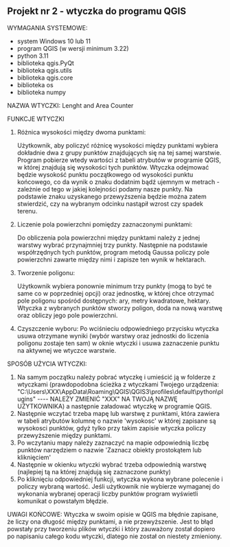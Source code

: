 ## Projekt nr 2 - wtyczka do programu QGIS

WYMAGANIA SYSTEMOWE:
  - system Windows 10 lub 11
  - program QGIS (w wersji minimum 3.22)
  - python 3.11
  - biblioteka qgis.PyQt
  - biblioteka qgis.utils
  - biblioteka qgis.core
  - biblioteka os
  - biblioteka numpy


NAZWA WTYCZKI: Lenght and Area Counter


FUNKCJE WTYCZKI
  1. Różnica wysokości między dwoma punktami:
     
     Użytkownik, aby policzyć różnicę wysokości między punktami wybiera dokładnie dwa z grupy punktów znajdujących się na tej samej warstwie.
     Program pobierze wtedy wartości z tabeli atrybutów w programie QGIS, w której znajdują się wysokości tych punktów. Wtyczka odejmować będzie wysokość punktu              początkowego od wysokości punktu końcowego, co da wynik o znaku dodatnim bądź ujemnym w metrach - zależnie od tego w jakiej kolejności podamy nasze punkty. Na           podstawie znaku uzyskanego przewyższenia będzie można zatem stwierdzić, czy na wybranym odcinku nastąpił wzrost czy spadek terenu.
     
  2. Liczenie pola powierzchni pomiędzy zaznaczonymi punktami:
  
     Do obliczenia pola powierzchni między punktami należy z jednej warstwy wybrać przynajmniej trzy punkty. Następnie na podstawie współrzędnych tych 
     punktów, program metodą Gaussa policzy pole powierzchni zawarte między nimi i zapisze ten wynik w hektarach.

  3. Tworzenie poligonu:

     Użytkownik wybiera ponownie minimum trzy punkty (mogą to być te same co w poprzedniej opcji) oraz jednostkę, w której chce otrzymać pole poligonu spośród                dostępnych: ary, metry kwadratowe, hektary. Wtyczka z wybranych punktów stworzy poligon, doda na nową warstwę oraz obliczy jego pole powierzchni.

  4. Czyszczenie wyboru:
    Po wciśnieciu odpowiedniego przycisku wtyczka usuwa otrzymane wyniki (wybór warstwy oraz jednostki do liczenia poligonu zostaje ten sam) w oknie wtyczki i usuwa zaznaczenie punktu na aktywnej we wtyczce warstwie.

SPOSÓB UŻYCIA WTYCZKI:

1) Na samym początku należy pobrać wtyczkę i umieścić ją w folderze z wtyczkami (prawdopodobna ścieżka z wtyczkami Twojego urządzenia: "C:\Users\XXX\AppData\Roaming\QGIS\QGIS3\profiles\default\python\plugins" ---- NALEŻY ZMIENIĆ "XXX" NA TWOJĄ NAZWĘ UŻYTKOWNIKA) a następnie załadować wtyczkę w programie QGIS.
2) Następnie wczytać trzeba mapę lub warstwę z punktami, która zawiera w tabeli atrybutów kolumnę o nazwie 'wysokosc' w której zapisane są wysokosci punktów, gdyż tylko przy takim zapisie wtyczka policzy przewyższenie między punktami.
3) Po wczytaniu mapy należy zaznaczyć na mapie odpowiednią liczbę punktów narzędziem o nazwie 'Zaznacz obiekty prostokątem lub kliknięciem'
4) Następnie w okienku wtyczki wybrać trzeba odpowiednią warstwę (najlepiej tą na której znajdują się zaznaczone punkty)
5) Po kliknięciu odpowiedniej funkcji, wtyczka wykona wybrane polecenie i policzy wybraną wartość. Jeśli użytkownik nie wybierze wymaganej do wykonania wybranej operacji liczby punktów program wyświetli komunikat o powstałym błędzie.
 
UWAGI KOŃCOWE:
Wtyczka w swoim opisie w QGIS ma błędnie zapisane, że liczy ona długość między punktami, a nie przewyższenie. Jest to błąd powstały przy tworzeniu plików wtyczki i który zauważony został dopiero po napisaniu całego kodu wtyczki, dlatego nie został on niestety zmieniony.

    

